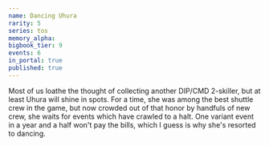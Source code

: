 ```yaml
---
name: Dancing Uhura
rarity: 5
series: tos
memory_alpha:
bigbook_tier: 9
events: 6
in_portal: true
published: true
---
```


Most of us loathe the thought of collecting another DIP/CMD 2-skiller, but at least Uhura will shine in spots. For a time, she was among the best shuttle crew in the game, but now crowded out of that honor by handfuls of new crew, she waits for events which have crawled to a halt. One variant event in a year and a half won't pay the bills, which I guess is why she's resorted to dancing.
